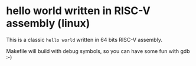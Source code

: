 # hello world written in RISC-V assembly (linux)

This is a classic ```hello world``` written in 64 bits RISC-V assembly.  

Makefile will build with debug symbols, so you can have some fun with gdb :-)
